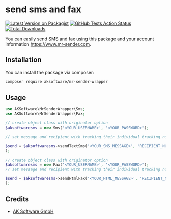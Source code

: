 # send sms and fax

[![Latest Version on Packagist](https://img.shields.io/packagist/v/aksoftware/mr-sender-wrapper.svg?style=flat-square)](https://packagist.org/packages/aksoftware/mr-sender-wrapper)
[![GitHub Tests Action Status](https://img.shields.io/github/workflow/status/aksoftware/mr-sender-wrapper/run-tests?label=tests)](https://github.com/aksoftware/mr-sender-wrapper/actions?query=workflow%3Arun-tests+branch%3Amaster)
[![Total Downloads](https://img.shields.io/packagist/dt/aksoftware/mr-sender-wrapper.svg?style=flat-square)](https://packagist.org/packages/aksoftware/mr-sender-wrapper)


You can easily send SMS and fax using this package and your account information https://www.mr-sender.com.

## Installation

You can install the package via composer:

```bash
composer require aksoftware/mr-sender-wrapper
```

## Usage

``` php
use AKSoftware\MrSenderWrapper\Sms;
use AKSoftware\MrSenderWrapper\Fax;

// create object class with originator option
$aksoftwaresms = new Sms('<YOUR_USERNAME>', '<YOUR_PASSWORD>');

// set message and recipient with tracking their individual tracking number.

$send = $aksoftwaresms->sendTextSms('<YOUR_SMS_MESSAGE>', 'RECIPIENT_NUMBER'
);

// create object class with originator option
$aksoftwaresms = new Fax('<YOUR_USERNAME>', '<YOUR_PASSWORD>');
// set message and recipient with tracking their individual tracking number.

$send = $aksoftwaresms->sendHtmlFax('<YOUR_HTML_MESSAGE>', 'RECIPIENT_NUMBER'
);


```

## Credits

- [AK Software GmbH](https://ak-software.com/)

